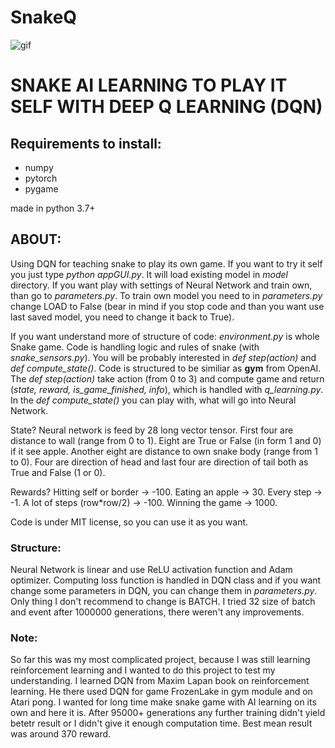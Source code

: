 # SnakeQ

![gif](https://user-images.githubusercontent.com/57571014/95682411-5b2ca180-0be5-11eb-926f-ed95a5b26f85.gif)

# SNAKE AI LEARNING TO PLAY IT SELF WITH DEEP Q LEARNING (DQN)

## Requirements to install:
- numpy
- pytorch
- pygame

made in python 3.7+

## ABOUT:
Using DQN for teaching snake to play its own game. If you want to try it self you just type *python appGUI.py*. It will load existing model in *model* directory. If you want play with settings of Neural Network and train own, than go to *parameters.py*. To train own model you need to in *parameters.py* change LOAD to False (bear in mind if you stop code and than you want use last saved model, you need to change it back to True).

If you want understand more of structure of code: *environment.py* is whole Snake game. Code is handling logic and rules of snake (with *snake_sensors.py*). You will be probably interested in *def step(action)* and *def compute_state()*. Code is structured to be similiar as **gym** from OpenAI. The *def step(action)* take action (from 0 to 3) and compute game and return (*state, reward, is_game_finished, info*), which is handled with *q_learning.py*. In the *def compute_state()* you can play with, what will go into Neural Network.

State? Neural network is feed by 28 long vector tensor. First four are distance to wall (range from 0 to 1). Eight are True or False (in form 1 and 0) if it see apple. Another eight are distance to own snake body (range from 1 to 0). Four are direction of head and last four are direction of tail both as True and False (1 or 0).

Rewards? Hitting self or border -> -100. Eating an apple -> 30. Every step -> -1. A lot of steps (row*row/2) -> -100. Winning the game -> 1000.

Code is under MIT license, so you can use it as you want.

### Structure:
Neural Network is linear and use ReLU activation function and Adam optimizer. Computing loss function is handled in DQN class and if you want change some parameters in DQN, you can change them in *parameters.py*. Only thing I don't recommend to change is BATCH. I tried 32 size of batch and event after 1000000 generations, there weren't any improvements.

### Note:
So far this was my most complicated project, because I was still learning reinforcement learning and I wanted to do this project to test my understanding. I learned DQN from Maxim Lapan book on reinforcement learning. He there used DQN for game FrozenLake in gym module and on Atari pong. I wanted for long time make snake game with AI learning on its own and here it is. After 95000+ generations any further training didn't yield betetr result or I didn't give it enough computation time. Best mean result was around 370 reward.
